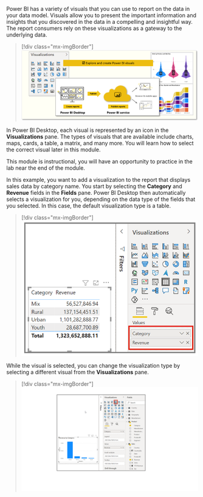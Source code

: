 Power BI has a variety of visuals that you can use to report on the data in your data model. Visuals allow you to present the important information and insights that you discovered in the data in a compelling and insightful way. The report consumers rely on these visualizations as a gateway to the underlying data.

> [!div class="mx-imgBorder"]
> [![Conceptual graphic of visualizations](../media/2-graphic-visualizations-ss.png)](../media/2-graphic-visualizations-ss.png#lightbox)

In Power BI Desktop, each visual is represented by an icon in the **Visualizations** pane. The types of visuals that are available include charts, maps, cards, a table, a matrix, and many more. You will learn how to select the correct visual later in this module.

This module is instructional, you will have an opportunity to practice in the lab near the end of the module.

In this example, you want to add a visualization to the report that displays sales data by category name. You start by selecting the **Category** and **Revenue** fields in the **Fields** pane. Power BI Desktop then automatically selects a visualization for you, depending on the data type of the fields that you selected. In this case, the default visualization type is a table.

> [!div class="mx-imgBorder"]
> [![Selecting fields to create visualization](../media/2-add-visualization-ssm.png)](../media/2-add-visualization-ssm.png#lightbox)

While the visual is selected, you can change the visualization type by selecting a different visual from the **Visualizations** pane.

> [!div class="mx-imgBorder"]
> [![Changing the default visualization type](../media/2-change-visualization-ssm.png)](../media/2-change-visualization-ssm.png#lightbox)

